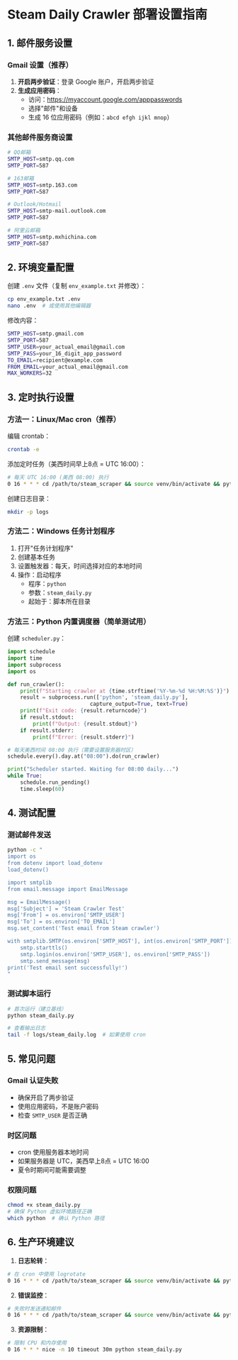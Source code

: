 # Steam Daily Crawler 部署设置指南

## 1. 邮件服务设置

### Gmail 设置（推荐）
1. **开启两步验证**：登录 Google 账户，开启两步验证
2. **生成应用密码**：
   - 访问：https://myaccount.google.com/apppasswords
   - 选择"邮件"和设备
   - 生成 16 位应用密码（例如：`abcd efgh ijkl mnop`）

### 其他邮件服务商设置
```bash
# QQ邮箱
SMTP_HOST=smtp.qq.com
SMTP_PORT=587

# 163邮箱  
SMTP_HOST=smtp.163.com
SMTP_PORT=587

# Outlook/Hotmail
SMTP_HOST=smtp-mail.outlook.com
SMTP_PORT=587

# 阿里云邮箱
SMTP_HOST=smtp.mxhichina.com
SMTP_PORT=587
```

## 2. 环境变量配置

创建 `.env` 文件（复制 `env_example.txt` 并修改）：

```bash
cp env_example.txt .env
nano .env  # 或使用其他编辑器
```

修改内容：
```bash
SMTP_HOST=smtp.gmail.com
SMTP_PORT=587
SMTP_USER=your_actual_email@gmail.com
SMTP_PASS=your_16_digit_app_password
TO_EMAIL=recipient@example.com
FROM_EMAIL=your_actual_email@gmail.com
MAX_WORKERS=32
```

## 3. 定时执行设置

### 方法一：Linux/Mac cron（推荐）

编辑 crontab：
```bash
crontab -e
```

添加定时任务（美西时间早上8点 = UTC 16:00）：
```bash
# 每天 UTC 16:00 (美西 08:00) 执行
0 16 * * * cd /path/to/steam_scraper && source venv/bin/activate && python steam_daily.py >> logs/steam_daily.log 2>&1
```

创建日志目录：
```bash
mkdir -p logs
```

### 方法二：Windows 任务计划程序

1. 打开"任务计划程序"
2. 创建基本任务
3. 设置触发器：每天，时间选择对应的本地时间
4. 操作：启动程序
   - 程序：`python`
   - 参数：`steam_daily.py`
   - 起始于：脚本所在目录

### 方法三：Python 内置调度器（简单测试用）

创建 `scheduler.py`：
```python
import schedule
import time
import subprocess
import os

def run_crawler():
    print(f"Starting crawler at {time.strftime('%Y-%m-%d %H:%M:%S')}")
    result = subprocess.run(['python', 'steam_daily.py'], 
                          capture_output=True, text=True)
    print(f"Exit code: {result.returncode}")
    if result.stdout:
        print(f"Output: {result.stdout}")
    if result.stderr:
        print(f"Error: {result.stderr}")

# 每天美西时间 08:00 执行（需要设置服务器时区）
schedule.every().day.at("08:00").do(run_crawler)

print("Scheduler started. Waiting for 08:00 daily...")
while True:
    schedule.run_pending()
    time.sleep(60)
```

## 4. 测试配置

### 测试邮件发送
```bash
python -c "
import os
from dotenv import load_dotenv
load_dotenv()

import smtplib
from email.message import EmailMessage

msg = EmailMessage()
msg['Subject'] = 'Steam Crawler Test'
msg['From'] = os.environ['SMTP_USER']
msg['To'] = os.environ['TO_EMAIL']
msg.set_content('Test email from Steam crawler')

with smtplib.SMTP(os.environ['SMTP_HOST'], int(os.environ['SMTP_PORT'])) as smtp:
    smtp.starttls()
    smtp.login(os.environ['SMTP_USER'], os.environ['SMTP_PASS'])
    smtp.send_message(msg)
print('Test email sent successfully!')
"
```

### 测试脚本运行
```bash
# 首次运行（建立基线）
python steam_daily.py

# 查看输出日志
tail -f logs/steam_daily.log  # 如果使用 cron
```

## 5. 常见问题

### Gmail 认证失败
- 确保开启了两步验证
- 使用应用密码，不是账户密码
- 检查 `SMTP_USER` 是否正确

### 时区问题
- cron 使用服务器本地时间
- 如果服务器是 UTC，美西早上8点 = UTC 16:00
- 夏令时期间可能需要调整

### 权限问题
```bash
chmod +x steam_daily.py
# 确保 Python 虚拟环境路径正确
which python  # 确认 Python 路径
```

## 6. 生产环境建议

1. **日志轮转**：
```bash
# 在 cron 中使用 logrotate
0 16 * * * cd /path/to/steam_scraper && source venv/bin/activate && python steam_daily.py >> logs/steam_daily_$(date +\%F).log 2>&1
```

2. **错误监控**：
```bash
# 失败时发送通知邮件
0 16 * * * cd /path/to/steam_scraper && source venv/bin/activate && python steam_daily.py || echo "Steam crawler failed" | mail -s "Crawler Error" admin@example.com
```

3. **资源限制**：
```bash
# 限制 CPU 和内存使用
0 16 * * * nice -n 10 timeout 30m python steam_daily.py
``` 